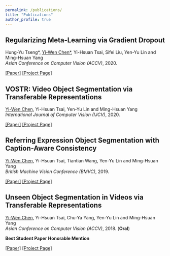 ```yaml
---
permalink: /publications/
title: "Publications"
author_profile: true
---
```


## Regularizing Meta-Learning via Gradient Dropout
Hung-Yu Tseng*, <ins>Yi-Wen Chen*</ins>, Yi-Hsuan Tsai, Sifei Liu, Yen-Yu Lin and Ming-Hsuan Yang <br />
*Asian Conference on Computer Vision (ACCV)*, 2020.

[[Paper]](https://arxiv.org/abs/2004.05859)
[[Project Page]](https://github.com/hytseng0509/DropGrad)

## VOSTR: Video Object Segmentation via Transferable Representations
<ins>Yi-Wen Chen</ins>, Yi-Hsuan Tsai, Yen-Yu Lin and Ming-Hsuan Yang <br />
*International Journal of Computer Vision (IJCV)*, 2020.

[[Paper]](https://wenz116.github.io/files/IJCV20_VOSTR.pdf)
[[Project Page]](https://github.com/wenz116/TransferSeg)

## Referring Expression Object Segmentation with Caption-Aware Consistency
<ins>Yi-Wen Chen</ins>, Yi-Hsuan Tsai, Tiantian Wang, Yen-Yu Lin and Ming-Hsuan Yang <br />
*British Machine Vision Conference (BMVC)*, 2019.

[[Paper]](https://arxiv.org/abs/1910.04748)
[[Project Page]](https://github.com/wenz116/lang2seg)

## Unseen Object Segmentation in Videos via Transferable Representations
<ins>Yi-Wen Chen</ins>, Yi-Hsuan Tsai, Chu-Ya Yang, Yen-Yu Lin and Ming-Hsuan Yang <br />
*Asian Conference on Computer Vision (ACCV)*, 2018. (**Oral**)

**Best Student Paper Honorable Mention**

[[Paper]](https://arxiv.org/abs/1901.02444)
[[Project Page]](https://github.com/wenz116/TransferSeg)
